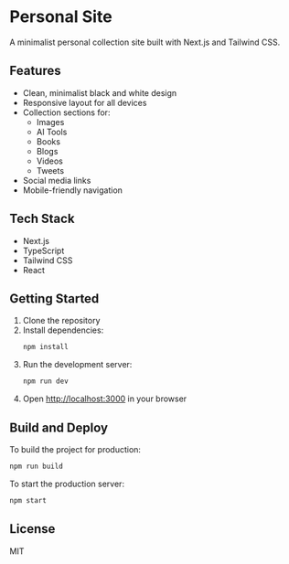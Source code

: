 # Personal Site

A minimalist personal collection site built with Next.js and Tailwind CSS.

## Features

- Clean, minimalist black and white design
- Responsive layout for all devices
- Collection sections for:
  - Images
  - AI Tools
  - Books
  - Blogs
  - Videos
  - Tweets
- Social media links
- Mobile-friendly navigation

## Tech Stack

- Next.js
- TypeScript
- Tailwind CSS
- React

## Getting Started

1. Clone the repository
2. Install dependencies:
   ```bash
   npm install
   ```
3. Run the development server:
   ```bash
   npm run dev
   ```
4. Open [http://localhost:3000](http://localhost:3000) in your browser

## Build and Deploy

To build the project for production:

```bash
npm run build
```

To start the production server:

```bash
npm start
```

## License

MIT
